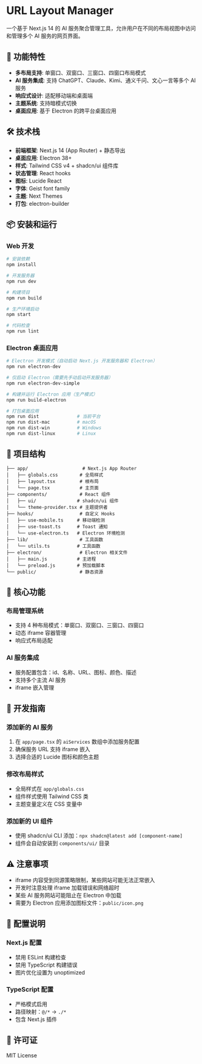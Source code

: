 # URL Layout Manager

一个基于 Next.js 14 的 AI 服务聚合管理工具，允许用户在不同的布局视图中访问和管理多个 AI 服务的网页界面。

## 🚀 功能特性

- **多布局支持**: 单窗口、双窗口、三窗口、四窗口布局模式
- **AI 服务集成**: 支持 ChatGPT、Claude、Kimi、通义千问、文心一言等多个 AI 服务
- **响应式设计**: 适配移动端和桌面端
- **主题系统**: 支持暗模式切换
- **桌面应用**: 基于 Electron 的跨平台桌面应用

## 🛠️ 技术栈

- **前端框架**: Next.js 14 (App Router) + 静态导出
- **桌面应用**: Electron 38+
- **样式**: Tailwind CSS v4 + shadcn/ui 组件库
- **状态管理**: React hooks
- **图标**: Lucide React
- **字体**: Geist font family
- **主题**: Next Themes
- **打包**: electron-builder

## 📦 安装和运行

### Web 开发

```bash
# 安装依赖
npm install

# 开发服务器
npm run dev

# 构建项目
npm run build

# 生产环境启动
npm start

# 代码检查
npm run lint
```

### Electron 桌面应用

```bash
# Electron 开发模式（自动启动 Next.js 开发服务器和 Electron）
npm run electron-dev

# 仅启动 Electron（需要先手动启动开发服务器）
npm run electron-dev-simple

# 构建并运行 Electron 应用（生产模式）
npm run build-electron

# 打包桌面应用
npm run dist              # 当前平台
npm run dist-mac          # macOS
npm run dist-win          # Windows  
npm run dist-linux        # Linux
```

## 📁 项目结构

```
├── app/                    # Next.js App Router
│   ├── globals.css        # 全局样式
│   ├── layout.tsx         # 根布局
│   └── page.tsx           # 主页面
├── components/            # React 组件
│   ├── ui/               # shadcn/ui 组件
│   └── theme-provider.tsx # 主题提供者
├── hooks/                 # 自定义 Hooks
│   ├── use-mobile.ts     # 移动端检测
│   ├── use-toast.ts      # Toast 通知
│   └── use-electron.ts   # Electron 环境检测
├── lib/                   # 工具函数
│   └── utils.ts          # 工具函数
├── electron/              # Electron 相关文件
│   ├── main.js           # 主进程
│   └── preload.js        # 预加载脚本
└── public/                # 静态资源
```

## 🎯 核心功能

### 布局管理系统
- 支持 4 种布局模式：单窗口、双窗口、三窗口、四窗口
- 动态 iframe 容器管理
- 响应式布局适配

### AI 服务集成
- 服务配置包含：id、名称、URL、图标、颜色、描述
- 支持多个主流 AI 服务
- iframe 嵌入管理

## 📝 开发指南

### 添加新的 AI 服务
1. 在 `app/page.tsx` 的 `aiServices` 数组中添加服务配置
2. 确保服务 URL 支持 iframe 嵌入
3. 选择合适的 Lucide 图标和颜色主题

### 修改布局样式
- 全局样式在 `app/globals.css`
- 组件样式使用 Tailwind CSS 类
- 主题变量定义在 CSS 变量中

### 添加新的 UI 组件
- 使用 shadcn/ui CLI 添加：`npx shadcn@latest add [component-name]`
- 组件会自动安装到 `components/ui/` 目录

## ⚠️ 注意事项

- iframe 内容受到同源策略限制，某些网站可能无法正常嵌入
- 开发时注意处理 iframe 加载错误和网络超时
- 某些 AI 服务网站可能阻止在 Electron 中加载
- 需要为 Electron 应用添加图标文件：`public/icon.png`

## 🔧 配置说明

### Next.js 配置
- 禁用 ESLint 构建检查
- 禁用 TypeScript 构建错误
- 图片优化设置为 unoptimized

### TypeScript 配置
- 严格模式启用
- 路径映射：`@/*` -> `./*`
- 包含 Next.js 插件

## 📄 许可证

MIT License